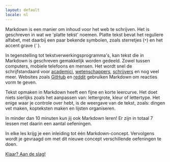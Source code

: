 ```yaml
---
layout: default
locale: nl
---
```


Markdown is een manier om inhoud voor het web te schrijven. Het is geschreven in wat we 'platte tekst' noemen. Platte tekst bevat het reguliere alfabet, met daarbij een paar bekende symbolen, zoals sterretjes (<code>*</code>) en het accent grave (<code>`</code>).

In tegenstelling tot tekstverwerkingsprogramma's, kan tekst die in Markdown is geschreven gemakkelijk worden gedeeld. Zowel tussen computers, mobiele telefoons en mensen. Het wordt snel de schrijfstandaard voor [academici][academics], [wetenschappers][scientists], [schrijvers][writers] en nog veel meer. Websites zoals [GitHub](https://www.github.com) en [reddit](http://www.reddit.com) gebruiken Markdown om reacties vorm te geven.

Tekst opmaken in Markdown heeft een fijne en korte leercurve. Het doet niets sierlijks zoals het aanpassen van: lettergrote, kleur of lettertype. Het enige waar je controle over hebt, is de weergave van de tekst, zoals: dingen vet maken, kopteksten maken en lijsten organiseren.

In minder dan 10 minuten kun jij ook Markdown leren! Er zijn  in totaal 7 lessen met daarin een aantal oefeningen.

In elke les krijg je een inleiding tot één Markdown-concept. Vervolgens wordt je gevraagd om met dit nieuwe concept verschillende oefeningen te doen.

<a class="btn btn btn-lg btn-success" href="{{site.data.tooltips.lesson_1[page.locale].href }}">Klaar? Aan de slag!</a>

[academics]: http://chronicle.com/blogs/profhacker/markdown-the-syntax-you-probably-already-know/35295
[scientists]: http://blogs.plos.org/mfenner/2012/12/13/a-call-for-scholarly-markdown/
[writers]: http://lifehacker.com/5943320/what-is-markdown-and-why-is-it-better-for-my-to+do-lists-and-notes
